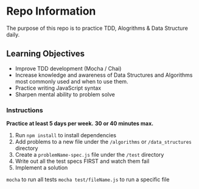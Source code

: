 # Repo Information

The purpose of this repo is to practice TDD, Alogrithms & Data Structure daily.

## Learning Objectives

- Improve TDD development (Mocha / Chai)
- Increase knowledge and awareness of Data Structures and Algorithms most commonly used and when to use them.
- Practice writing JavaScript syntax
- Sharpen mental ability to problem solve

### Instructions

**Practice at least 5 days per week.**
**30 or 40 minutes max.**

1. Run `npm install` to install dependencies
2. Add problems to a new file under the `/algorithms` or `/data_structures` directory
3. Create a `problemName-spec.js` file under the `/test` directory
4. Write out all the test specs FIRST and watch them fail
5. Implement a solution

`mocha` to run all tests
`mocha test/fileName.js` to run a specific file
